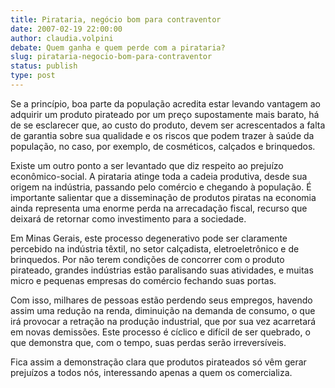 ```yaml
---
title: Pirataria, negócio bom para contraventor
date: 2007-02-19 22:00:00
author: claudia.volpini
debate: Quem ganha e quem perde com a pirataria?
slug: pirataria-negocio-bom-para-contraventor
status: publish 
type: post
---
```


  

Se a princípio, boa parte da população acredita estar levando vantagem ao adquirir um produto pirateado por um preço supostamente mais barato, há de se esclarecer que, ao custo do produto, devem ser acrescentados a falta de garantia sobre sua qualidade e os riscos que podem trazer à saúde da população, no caso, por exemplo, de cosméticos, calçados e brinquedos.   

  

Existe um outro ponto a ser levantado que diz respeito ao prejuízo econômico-social. A pirataria atinge toda a cadeia produtiva, desde sua origem na indústria, passando pelo comércio e chegando à população. É importante salientar que a disseminação de produtos piratas na economia ainda representa uma enorme perda na arrecadação fiscal, recurso que deixará de retornar como investimento para a sociedade.   

  

Em Minas Gerais, este processo degenerativo pode ser claramente percebido na indústria têxtil, no setor calçadista, eletroeletrônico e de brinquedos. Por não terem condições de concorrer com o produto pirateado, grandes indústrias estão paralisando suas atividades, e muitas micro e pequenas empresas do comércio fechando suas portas.  

  

Com isso, milhares de pessoas estão perdendo seus empregos, havendo assim uma redução na renda, diminuição na demanda de consumo, o que irá provocar a retração na produção industrial, que por sua vez acarretará em novas demissões. Este processo é cíclico e difícil de ser quebrado, o que demonstra que, com o tempo, suas perdas serão irreversíveis.  

  

Fica assim a demonstração clara que produtos pirateados só vêm gerar prejuízos a todos nós, interessando apenas a quem os comercializa.
